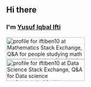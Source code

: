 ## Hi there
### I'm [Yusuf Iqbal Ifti](https://iftiben10.github.io/)
<a href="https://math.stackexchange.com/users/877388/iftiben10"><img src="https://math.stackexchange.com/users/flair/877388.png?theme=dark" width="208" height="58" alt="profile for iftiben10 at Mathematics Stack Exchange, Q&amp;A for people studying math at any level and professionals in related fields" title="profile for iftiben10 at Mathematics Stack Exchange, Q&amp;A for people studying math at any level and professionals in related fields"></a><br>
<a href="https://datascience.stackexchange.com/users/111867/iftiben10"><img src="https://datascience.stackexchange.com/users/flair/111867.png?theme=dark" width="208" height="58" alt="profile for iftiben10 at Data Science Stack Exchange, Q&amp;A for Data science professionals, Machine Learning specialists, and those interested in learning more about the field" title="profile for iftiben10 at Data Science Stack Exchange, Q&amp;A for Data science professionals, Machine Learning specialists, and those interested in learning more about the field"></a>
<!--
**iftiben10/iftiben10** is a ✨ _special_ ✨ repository because its `README.md` (this file) appears on your GitHub profile.

Here are some ideas to get you started:

- 🔭 I’m currently working on ...
- 🌱 I’m currently learning ...
- 👯 I’m looking to collaborate on ...
- 🤔 I’m looking for help with ...
- 💬 Ask me about ...
- 📫 How to reach me: ...
- 😄 Pronouns: ...
- ⚡ Fun fact: ...
-->
